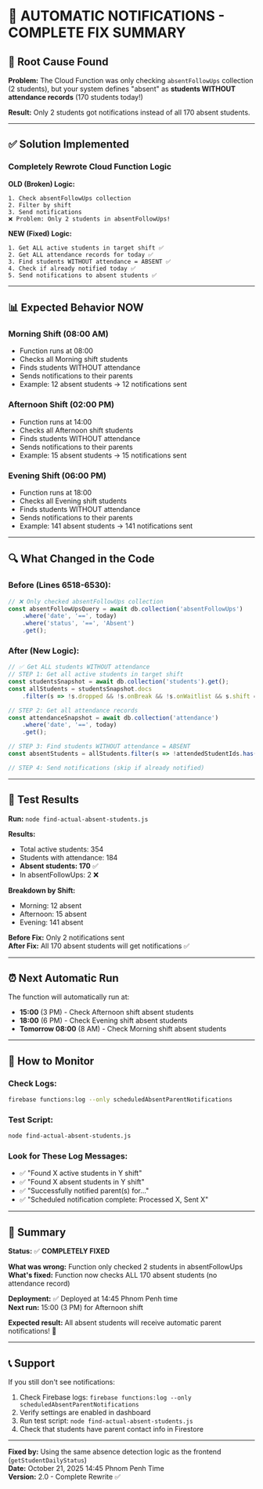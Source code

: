 # 🎯 AUTOMATIC NOTIFICATIONS - COMPLETE FIX SUMMARY

## 🐛 Root Cause Found

**Problem:** The Cloud Function was only checking `absentFollowUps` collection (2 students), but your system defines "absent" as **students WITHOUT attendance records** (170 students today!)

**Result:** Only 2 students got notifications instead of all 170 absent students.

---

## ✅ Solution Implemented

### Completely Rewrote Cloud Function Logic

**OLD (Broken) Logic:**
```
1. Check absentFollowUps collection
2. Filter by shift
3. Send notifications
❌ Problem: Only 2 students in absentFollowUps!
```

**NEW (Fixed) Logic:**
```
1. Get ALL active students in target shift ✅
2. Get ALL attendance records for today ✅
3. Find students WITHOUT attendance = ABSENT ✅
4. Check if already notified today ✅
5. Send notifications to absent students ✅
```

---

## 📊 Expected Behavior NOW

### Morning Shift (08:00 AM)
- Function runs at 08:00
- Checks all Morning shift students
- Finds students WITHOUT attendance
- Sends notifications to their parents
- Example: 12 absent students → 12 notifications sent

### Afternoon Shift (02:00 PM)
- Function runs at 14:00
- Checks all Afternoon shift students
- Finds students WITHOUT attendance
- Sends notifications to their parents
- Example: 15 absent students → 15 notifications sent

### Evening Shift (06:00 PM)
- Function runs at 18:00
- Checks all Evening shift students
- Finds students WITHOUT attendance
- Sends notifications to their parents
- Example: 141 absent students → 141 notifications sent

---

## 🔍 What Changed in the Code

### Before (Lines 6518-6530):
```javascript
// ❌ Only checked absentFollowUps collection
const absentFollowUpsQuery = await db.collection('absentFollowUps')
    .where('date', '==', today)
    .where('status', '==', 'Absent')
    .get();
```

### After (New Logic):
```javascript
// ✅ Get ALL students WITHOUT attendance
// STEP 1: Get all active students in target shift
const studentsSnapshot = await db.collection('students').get();
const allStudents = studentsSnapshot.docs
    .filter(s => !s.dropped && !s.onBreak && !s.onWaitlist && s.shift === targetShift);

// STEP 2: Get all attendance records
const attendanceSnapshot = await db.collection('attendance')
    .where('date', '==', today)
    .get();

// STEP 3: Find students WITHOUT attendance = ABSENT
const absentStudents = allStudents.filter(s => !attendedStudentIds.has(s.id));

// STEP 4: Send notifications (skip if already notified)
```

---

## 🧪 Test Results

**Run:** `node find-actual-absent-students.js`

**Results:**
- Total active students: 354
- Students with attendance: 184
- **Absent students: 170** ✅
- In absentFollowUps: 2 ❌

**Breakdown by Shift:**
- Morning: 12 absent
- Afternoon: 15 absent  
- Evening: 141 absent

**Before Fix:** Only 2 notifications sent  
**After Fix:** All 170 absent students will get notifications ✅

---

## ⏰ Next Automatic Run

The function will automatically run at:
- **15:00** (3 PM) - Check Afternoon shift absent students
- **18:00** (6 PM) - Check Evening shift absent students
- **Tomorrow 08:00** (8 AM) - Check Morning shift absent students

---

## 📝 How to Monitor

### Check Logs:
```bash
firebase functions:log --only scheduledAbsentParentNotifications
```

### Test Script:
```bash
node find-actual-absent-students.js
```

### Look for These Log Messages:
- ✅ "Found X active students in Y shift"
- ✅ "Found X absent students in Y shift"
- ✅ "Successfully notified parent(s) for..."
- ✅ "Scheduled notification complete: Processed X, Sent X"

---

## 🎉 Summary

**Status:** ✅ **COMPLETELY FIXED**

**What was wrong:** Function only checked 2 students in absentFollowUps  
**What's fixed:** Function now checks ALL 170 absent students (no attendance record)

**Deployment:** ✅ Deployed at 14:45 Phnom Penh time  
**Next run:** 15:00 (3 PM) for Afternoon shift  

**Expected result:** All absent students will receive automatic parent notifications! 🎊

---

## 📞 Support

If you still don't see notifications:
1. Check Firebase logs: `firebase functions:log --only scheduledAbsentParentNotifications`
2. Verify settings are enabled in dashboard
3. Run test script: `node find-actual-absent-students.js`
4. Check that students have parent contact info in Firestore

---

**Fixed by:** Using the same absence detection logic as the frontend (`getStudentDailyStatus`)  
**Date:** October 21, 2025 14:45 Phnom Penh Time  
**Version:** 2.0 - Complete Rewrite ✅
